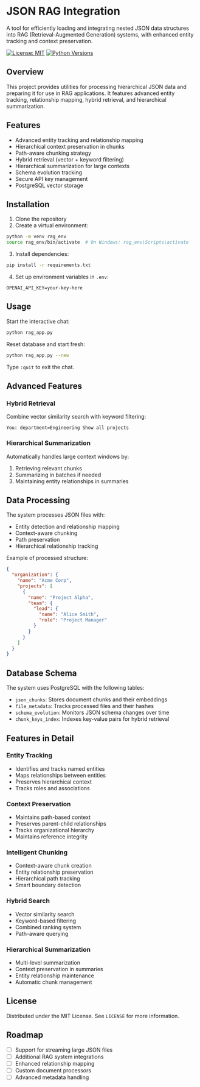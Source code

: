 # JSON RAG Integration

A tool for efficiently loading and integrating nested JSON data structures into RAG (Retrieval-Augmented Generation) systems, with enhanced entity tracking and context preservation.

[![License: MIT](https://img.shields.io/badge/License-MIT-blue.svg)](https://opensource.org/licenses/MIT)
[![Python Versions](https://img.shields.io/badge/python-3.9-blue)](https://www.python.org/downloads/)

## Overview

This project provides utilities for processing hierarchical JSON data and preparing it for use in RAG applications. It features advanced entity tracking, relationship mapping, hybrid retrieval, and hierarchical summarization.

## Features

* Advanced entity tracking and relationship mapping
* Hierarchical context preservation in chunks
* Path-aware chunking strategy
* Hybrid retrieval (vector + keyword filtering)
* Hierarchical summarization for large contexts
* Schema evolution tracking
* Secure API key management
* PostgreSQL vector storage

## Installation

1. Clone the repository
2. Create a virtual environment:
```bash
python -m venv rag_env
source rag_env/bin/activate  # On Windows: rag_env\Scripts\activate
```

3. Install dependencies:
```bash
pip install -r requirements.txt
```

4. Set up environment variables in `.env`:
```
OPENAI_API_KEY=your-key-here
```

## Usage

Start the interactive chat:
```bash
python rag_app.py
```

Reset database and start fresh:
```bash
python rag_app.py --new
```

Type `:quit` to exit the chat.

## Advanced Features

### Hybrid Retrieval
Combine vector similarity search with keyword filtering:
```
You: department=Engineering Show all projects
```

### Hierarchical Summarization
Automatically handles large context windows by:
1. Retrieving relevant chunks
2. Summarizing in batches if needed
3. Maintaining entity relationships in summaries

## Data Processing

The system processes JSON files with:
* Entity detection and relationship mapping
* Context-aware chunking
* Path preservation
* Hierarchical relationship tracking

Example of processed structure:
```json
{
  "organization": {
    "name": "Acme Corp",
    "projects": [
      {
        "name": "Project Alpha",
        "team": {
          "lead": {
            "name": "Alice Smith",
            "role": "Project Manager"
          }
        }
      }
    ]
  }
}
```

## Database Schema

The system uses PostgreSQL with the following tables:
- `json_chunks`: Stores document chunks and their embeddings
- `file_metadata`: Tracks processed files and their hashes
- `schema_evolution`: Monitors JSON schema changes over time
- `chunk_keys_index`: Indexes key-value pairs for hybrid retrieval

## Features in Detail

### Entity Tracking
- Identifies and tracks named entities
- Maps relationships between entities
- Preserves hierarchical context
- Tracks roles and associations

### Context Preservation
- Maintains path-based context
- Preserves parent-child relationships
- Tracks organizational hierarchy
- Maintains reference integrity

### Intelligent Chunking
- Context-aware chunk creation
- Entity relationship preservation
- Hierarchical path tracking
- Smart boundary detection

### Hybrid Search
- Vector similarity search
- Keyword-based filtering
- Combined ranking system
- Path-aware querying

### Hierarchical Summarization
- Multi-level summarization
- Context preservation in summaries
- Entity relationship maintenance
- Automatic chunk management

## License

Distributed under the MIT License. See `LICENSE` for more information.


## Roadmap

- [ ] Support for streaming large JSON files
- [ ] Additional RAG system integrations
- [ ] Enhanced relationship mapping
- [ ] Custom document processors
- [ ] Advanced metadata handling